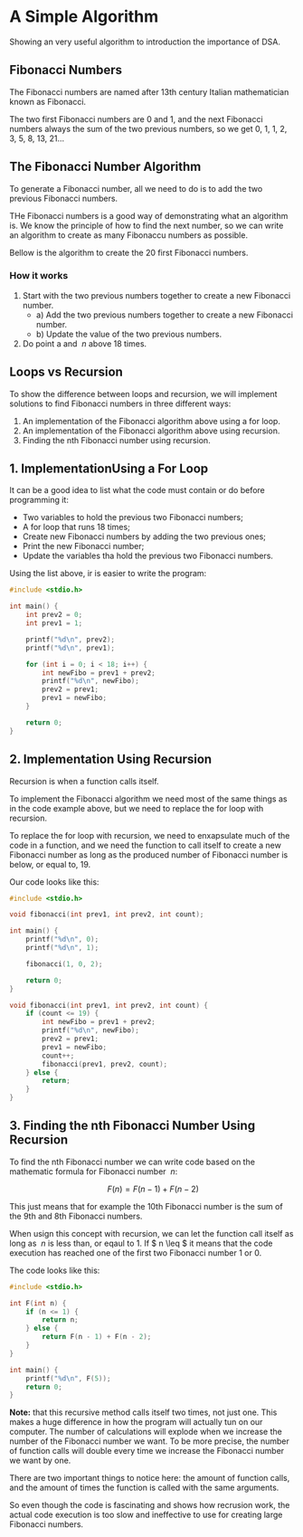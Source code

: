 # A Simple Algorithm

Showing an very useful algorithm to introduction the importance of DSA.

## Fibonacci Numbers

The Fibonacci numbers are named after 13th century Italian mathematician known as Fibonacci.

The two first Fibonacci numbers are 0 and 1, and the next Fibonacci numbers always the sum of the two previous numbers, so we get 0, 1, 1, 2, 3, 5, 8, 13, 21...

## The Fibonacci Number Algorithm

To generate a Fibonacci number, all we need to do is to add the two previous Fibonacci numbers.

THe Fibonacci numbers is a good way of demonstrating what an algorithm is. We know the principle of how to find the next number, so we can write an algorithm to create as many Fibonaccu numbers as possible.

Bellow is the algorithm to create the 20 first Fibonacci numbers.

### How it works

1. Start with the two previous numbers together to create a new Fibonacci number.
   - a) Add the two previous numbers together to create a new Fibonacci number.
   - b) Update the value of the two previous numbers.
2. Do point a and $\ n$ above 18 times.

## Loops vs Recursion

To show the difference between loops and recursion, we will implement solutions to find Fibonacci numbers in three different ways:

1. An implementation of the Fibonacci algorithm above using a for loop.
2. An implementation of the Fibonacci algorithm above using recursion.
3. Finding the nth Fibonacci number using recursion.

## 1. ImplementationUsing a For Loop

It can be a good idea to list what the code must contain or do before programming it:

- Two variables to hold the previous two Fibonacci numbers;
- A for loop that runs 18 times;
- Create new Fibonacci numbers by adding the two previous ones;
- Print the new Fibonacci number;
- Update the variables tha hold the previous two Fibonacci numbers.

Using the list above, ir is easier to write the program:

```c
#include <stdio.h>

int main() {
    int prev2 = 0;
    int prev1 = 1;

    printf("%d\n", prev2);
    printf("%d\n", prev1);

    for (int i = 0; i < 18; i++) {
        int newFibo = prev1 + prev2;
        printf("%d\n", newFibo);
        prev2 = prev1;
        prev1 = newFibo;
    }

    return 0;
}
```

## 2. Implementation Using Recursion

Recursion is when a function calls itself.

To implement the Fibonacci algorithm we need most of the same things as in the code example above, but we need to replace the for loop with recursion.

To replace the for loop with recursion, we need to enxapsulate much of the code in a function, and we need the function to call itself to create a new Fibonacci number as long as the produced number of Fibonacci number is below, or equal to, 19.

Our code looks like this:

```c
#include <stdio.h>

void fibonacci(int prev1, int prev2, int count);

int main() {
    printf("%d\n", 0);
    printf("%d\n", 1);

    fibonacci(1, 0, 2);

    return 0;
}

void fibonacci(int prev1, int prev2, int count) {
    if (count <= 19) {
        int newFibo = prev1 + prev2;
        printf("%d\n", newFibo);
        prev2 = prev1;
        prev1 = newFibo;
        count++;
        fibonacci(prev1, prev2, count);
    } else {
        return;
    }
}
```

## 3. Finding the nth Fibonacci Number Using Recursion

To find the nth Fibonacci number we can write code based on the mathematic formula for Fibonacci number $\ n$:

$$\ F(n) = F(n - 1) + F(n - 2)$$

This just means that for example the 10th Fibonacci number is the sum of the 9th and 8th Fibonacci numbers.

When usign this concept with recursion, we can let the function call itself as long as $\ n$ is less than, or eqaul to 1. If $ n \leq $ it means that the code execution has reached one of the first two Fibonacci number 1 or 0.

The code looks like this:

```c
#include <stdio.h>

int F(int n) {
    if (n <= 1) {
        return n;
    } else {
        return F(n - 1) + F(n - 2);
    }
}

int main() {
    printf("%d\n", F(5));
    return 0;
}
```

**Note:** that this recursive method calls itself two times, not just one. This makes a huge difference in how the program will actually tun on our computer. The number of calculations will explode when we increase the number of the Fibonacci number we want. To be more precise, the number of function calls will double every time we increase the Fibonacci number we want by one.

There are two important things to notice here: the amount of function calls, and the amount of times the function is called with the same arguments.

So even though the code is fascinating and shows how recrusion work, the actual code execution is too slow and ineffective to use for creating large Fibonacci numbers.
